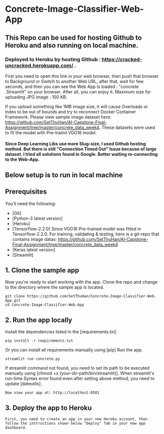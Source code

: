 # Concrete-Image-Classifier-Web-App

## This Repo can be used for hosting Github to Heroku and also running on local machine. 
### Deployed to Heroku by hosting Github : https://cracked-uncracked.herokuapp.com/ . 

First you need to open this link in your web browser, then push that browser to Background or Switch to another Web URL, after that, wait for few seconds, and then you can see the Web App is loaded : "concrete .Streamlit" on your browser. After all, you can enjoy it. Maximum size for uploading JPG image : 100 KB. 

If you upload something like 1MB image size, it will cause Overloads or Index to be out of bounds and try to reconnect Docker Container Framework. Please view sample image dataset here: https://github.com/SetThuHan/AI-Capstone-Final-Assignment/tree/master/concrete_data_week4. These datasets were used to fit the model with Pre-traind VGG16 model.

#### Since Deep Learning Libs use more Slug-size, I used Github hosting method. But there is still "Connection Timed Out" Issue because of large dataset. I tried all solutions found in Google. Better waiting re-connecting to the Web-App.

## Below setup is to run in local machine
## Prerequisites

You'll need the following:

* [Git]
* [Python-3 latest version]
* [Heroku]
* [Tensorflow-2.2.0] Since VGG16 Pre-trained model was fitted in Tensorflow-2.2.0. For training, validating & testing, here is a git-repo that contains image datas: https://github.com/SetThuHan/AI-Capstone-Final-Assignment/tree/master/concrete_data_week4
* [Keras latest version]
* [Streamlit]

## 1. Clone the sample app

Now you're ready to start working with the app. Clone the repo and change to the directory where the sample app is located.
  ```
git clone https://github.com/SetThuHan/Concrete-Image-Classifier-Web-App.git
cd Concrete-Image-Classifier-Web-App
  ```
## 2. Run the app locally
Install the dependencies listed in the [requirements.txt]
  ```
pip install -r requirements.txt
  ```
Or you can install all requirements manually using [pip]
Run the app.
  ```
streamlit run concrete.py
  ```
If streamlit command not found, you need to set its path to be executed manually using [chmod +x (your-dir-path/bin/streamlit)].
When streamlit's run-time Syntax error found even after setting above method, you need to update [dateutils].
```
Now view your app at: http://localhost:8501
```
## 3. Deploy the app to Heroku
```
First, you need to create an app in your new Heroku account, then follow the instructions shown below "Deploy" Tab in your new app dashboard.
```
